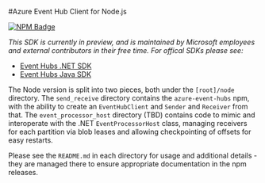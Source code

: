 #Azure Event Hub Client for Node.js  

[![NPM Badge](https://badge.fury.io/js/azure-event-hubs.svg)](https://www.npmjs.com/package/azure-event-hubs)

_This SDK is currently in preview, and is maintained by Microsoft employees and external contributors in their free time. For offical SDKs please see:_
- [Event Hubs .NET SDK](https://github.com/Azure/azure-event-hubs-dotnet)
- [Event Hubs Java SDK](https://github.com/Azure/azure-event-hubs-java)


The Node version is split into two pieces, both under the `[root]/node` directory. The `send_receive` directory contains the `azure-event-hubs` npm, with the ability to create an `EventHubClient` and `Sender` and `Receiver` from that. The `event_processor_host` directory (TBD) contains code to mimic and interoperate with the .NET `EventProcessorHost` class, managing receivers for each partition via blob leases and allowing checkpointing of offsets for easy restarts.

Please see the `README.md` in each directory for usage and additional details - they are managed there to ensure appropriate documentation in the npm releases. 
